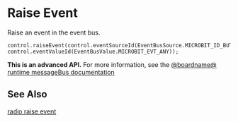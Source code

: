 # Raise Event

Raise an event in the event bus.

```sig
control.raiseEvent(control.eventSourceId(EventBusSource.MICROBIT_ID_BUTTON_A), control.eventValueId(EventBusValue.MICROBIT_EVT_ANY));
```

**This is an advanced API.** For more information, see the [@boardname@ runtime messageBus documentation](https://lancaster-university.github.io/microbit-docs/ubit/messageBus/)

## See Also

[radio raise event](/reference/radio/raise-event)